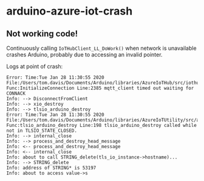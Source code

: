 # arduino-azure-iot-crash

## Not working code!

Continuously calling `IoTHubClient_LL_DoWork()` when network is unavailable crashes Arduino, probably due to accessing an invalid pointer.

Logs at point of crash:

```
Error: Time:Tue Jan 28 11:30:55 2020 File:/Users/tom.davis/Documents/Arduino/libraries/AzureIoTHub/src/iothubtransport_mqtt_common.c Func:InitializeConnection Line:2385 mqtt_client timed out waiting for CONNACK
Info: --> DisconnectFromClient
Info: --> xio_destroy
Info: --> tlsio_arduino_destroy
Error: Time:Tue Jan 28 11:30:55 2020 File:/Users/tom.davis/Documents/Arduino/libraries/AzureIoTUtility/src/adapters/tlsio_arduino.c Func:tlsio_arduino_destroy Line:198 tlsio_arduino_destroy called while not in TLSIO_STATE_CLOSED.
Info: --> internal_close
Info: --> process_and_destroy_head_message
Info: <-- process_and_destroy_head_message
Info: <-- internal_close
Info: about to call STRING_delete(tls_io_instance->hostname)...
Info: --> STRING_delete
Info: address of STRING* is 53197
Info: about to access value->s
```
